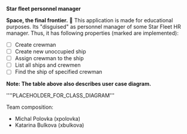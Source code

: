 **Star fleet personnel manager**

__Space, the final frontier.__ :rocket:
This application is made for educational purposes.
Its "disguised" as personnel manager of some Star Fleet HR manager. Thus, it has
following properties (marked are implemented):

- [ ] Create crewman
- [ ] Create new unoccupied ship
- [ ] Assign crewman to the ship
- [ ] List all ships and crewmen
- [ ] Find the ship of specified crewman

__Note: The table above also describes user case diagram.__

''''PLACEHOLDER_FOR_CLASS_DIAGRAM'''

Team composition:
- Michal Polovka (xpolovka)
- Katarina Bulkova (xbulkova)
